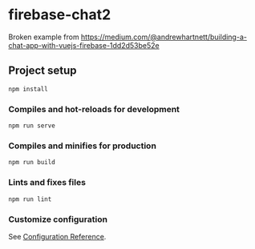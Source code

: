 # firebase-chat2

Broken example from https://medium.com/@andrewhartnett/building-a-chat-app-with-vuejs-firebase-1dd2d53be52e

## Project setup
```
npm install
```

### Compiles and hot-reloads for development
```
npm run serve
```

### Compiles and minifies for production
```
npm run build
```

### Lints and fixes files
```
npm run lint
```

### Customize configuration
See [Configuration Reference](https://cli.vuejs.org/config/).
